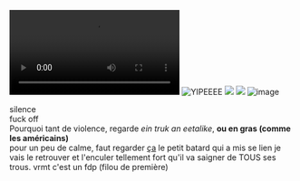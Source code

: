 ![ya zero documentation, que de la forme zero fond votre truc](https://media.tenor.com/ifFYby6Oj_UAAAPo/try-me-gun.mp4)
![YIPEEEE](https://media.tenor.com/qJRMLPlR3_8AAAAj/maxwell-cat.gif)
![](h[ttps://media1.tenor.com/m/gQD88rOotgkAAAAd/arab-cat-cat-arab.gif](https://c.tenor.com/gQD88rOotgkAAAAd/tenor.gif))
![](https://media.gifdb.com/cat-dancing-cute-hug-crazy-shake-kjt7dwk17q63dic7.gif)
![image](https://github.com/user-attachments/assets/c0ea3bed-6ea3-4fff-8bf3-bf3a18dfc82a)

silence  
fuck off  
Pourquoi tant de violence, regarde _ein truk an eetalike_, **ou en gras (comme les américains)**  
pour un peu de calme, faut regarder [ça](https://www.youtube.com/watch?v=xvFZjo5PgG0)
le petit batard qui a mis se lien je vais le retrouver et l'enculer tellement fort qu'il va saigner de TOUS ses trous. 
vrmt c'est un fdp (filou de première)

